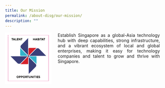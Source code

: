 ```yaml
---
title: Our Mission
permalink: /about-disg/our-mission/
description: ""
---
```

<div class="image left">
<img align="left" style="max-width: 30%; padding-right: 20px" src="/images/sticker%202.png">
</div>

<div class="text right">
<p align="justify">Establish Singapore as a global-Asia technology hub with deep capabilities, strong infrastructure, and a vibrant ecosystem of local and global enterprises, making it easy for technology companies and talent to grow and thrive with Singapore. </p></div>